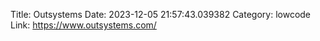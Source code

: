Title: Outsystems
Date: 2023-12-05 21:57:43.039382
Category: lowcode
Link: https://www.outsystems.com/
